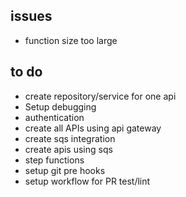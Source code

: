 ## issues

- function size too large

## to do

- create repository/service for one api
- Setup debugging
- authentication
- create all APIs using api gateway
- create sqs integration
- create apis using sqs
- step functions
- setup git pre hooks
- setup workflow for PR test/lint
